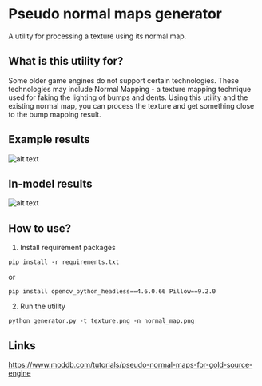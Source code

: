 # Pseudo normal maps generator
A utility for processing a texture using its normal map.

## What is this utility for?

Some older game engines do not support certain technologies. These technologies may include Normal Mapping - a texture mapping technique used for faking the lighting of bumps and dents. Using this utility and the existing normal map, you can process the texture and get something close to the bump mapping result. 

## Example results 

![alt text](https://github.com/mrglaster/pseudonormalmaps_generator/blob/main/demo_images/example.png?raw=true)

## In-model results

![alt text](https://github.com/mrglaster/pseudonormalmaps_generator/blob/main/demo_images/example_2.png?raw=true)

## How to use?

1) Install requirement packages

```
pip install -r requirements.txt
```

or 

```
pip install opencv_python_headless==4.6.0.66 Pillow==9.2.0
```

2) Run the utility

```
python generator.py -t texture.png -n normal_map.png 
```

## Links

https://www.moddb.com/tutorials/pseudo-normal-maps-for-gold-source-engine
